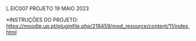 L.EIC007 <PROG> 
PROJETO 19 MAIO 2023

*INSTRUÇÕES DO PROJETO:
https://moodle.up.pt/pluginfile.php/218459/mod_resource/content/11/index.html


